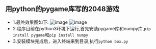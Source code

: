 ## 用python的pygame库写的2048游戏
- 1.最终效果图如下:
![image](https://github.com/happyte/2048/blob/master/1.png)
![image](https://github.com/happyte/2048/blob/master/2.png)
- 2.程序目前在python3环境下运行,首先安装pygame库和numpy库,`pip install pygame`和`pip install numpy`
- 3.安装模块完成后，进入终端来到目录,执行`python box.py`
